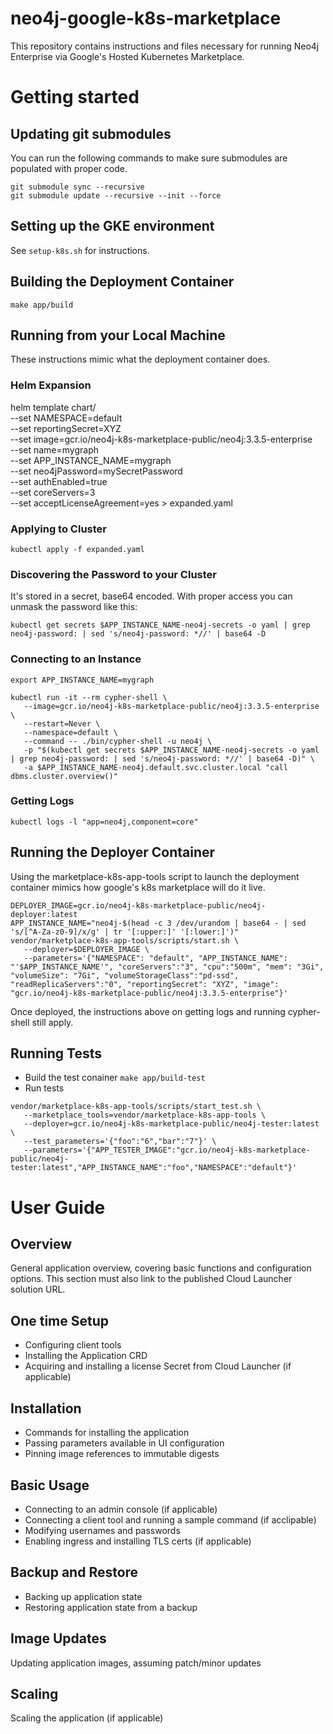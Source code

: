 # neo4j-google-k8s-marketplace

This repository contains instructions and files necessary for running Neo4j Enterprise via Google's
Hosted Kubernetes Marketplace.

# Getting started

## Updating git submodules

You can run the following commands to make sure submodules
are populated with proper code.

```shell
git submodule sync --recursive
git submodule update --recursive --init --force
```

## Setting up the GKE environment

See `setup-k8s.sh` for instructions.

## Building the Deployment Container

```
make app/build
```

## Running from your Local Machine

These instructions mimic what the deployment container does.

### Helm Expansion

helm template chart/ \
   --set NAMESPACE=default \
   --set reportingSecret=XYZ \
   --set image=gcr.io/neo4j-k8s-marketplace-public/neo4j:3.3.5-enterprise \
   --set name=mygraph \
   --set APP_INSTANCE_NAME=mygraph \
   --set neo4jPassword=mySecretPassword \
   --set authEnabled=true \
   --set coreServers=3 \
   --set acceptLicenseAgreement=yes > expanded.yaml

### Applying to Cluster

```kubectl apply -f expanded.yaml```

### Discovering the Password to your Cluster

It's stored in a secret, base64 encoded.  With proper access you can unmask the password
like this:

```
kubectl get secrets $APP_INSTANCE_NAME-neo4j-secrets -o yaml | grep neo4j-password: | sed 's/neo4j-password: *//' | base64 -D
```

### Connecting to an Instance

```
export APP_INSTANCE_NAME=mygraph

kubectl run -it --rm cypher-shell \
   --image=gcr.io/neo4j-k8s-marketplace-public/neo4j:3.3.5-enterprise \
   --restart=Never \
   --namespace=default \
   --command -- ./bin/cypher-shell -u neo4j \
   -p "$(kubectl get secrets $APP_INSTANCE_NAME-neo4j-secrets -o yaml | grep neo4j-password: | sed 's/neo4j-password: *//' | base64 -D)" \
   -a $APP_INSTANCE_NAME-neo4j.default.svc.cluster.local "call dbms.cluster.overview()"
```

### Getting Logs
```
kubectl logs -l "app=neo4j,component=core"
```

## Running the Deployer Container

Using the marketplace-k8s-app-tools script to launch the deployment container mimics how google's
k8s marketplace will do it live.

```
DEPLOYER_IMAGE=gcr.io/neo4j-k8s-marketplace-public/neo4j-deployer:latest
APP_INSTANCE_NAME="neo4j-$(head -c 3 /dev/urandom | base64 - | sed 's/[^A-Za-z0-9]/x/g' | tr '[:upper:]' '[:lower:]')"
vendor/marketplace-k8s-app-tools/scripts/start.sh \
   --deployer=$DEPLOYER_IMAGE \
   --parameters='{"NAMESPACE": "default", "APP_INSTANCE_NAME": "'$APP_INSTANCE_NAME'", "coreServers":"3", "cpu":"500m", "mem": "3Gi", "volumeSize": "7Gi", "volumeStorageClass":"pd-ssd", "readReplicaServers":"0", "reportingSecret": "XYZ", "image": "gcr.io/neo4j-k8s-marketplace-public/neo4j:3.3.5-enterprise"}'
```

Once deployed, the instructions above on getting logs and running cypher-shell still apply.

## Running Tests

- Build the test conainer `make app/build-test`
- Run tests

```
vendor/marketplace-k8s-app-tools/scripts/start_test.sh \
   --marketplace_tools=vendor/marketplace-k8s-app-tools \
   --deployer=gcr.io/neo4j-k8s-marketplace-public/neo4j-tester:latest \
   --test_parameters='{"foo":"6","bar":"7"}' \
   --parameters='{"APP_TESTER_IMAGE":"gcr.io/neo4j-k8s-marketplace-public/neo4j-tester:latest","APP_INSTANCE_NAME":"foo","NAMESPACE":"default"}'
```

# User Guide

## Overview

General application overview, covering basic functions and configuration options. This section
must also link to the published Cloud Launcher solution URL.

## One time Setup

- Configuring client tools
- Installing the Application CRD
- Acquiring and installing a license Secret from Cloud Launcher (if applicable)

## Installation

- Commands for installing the application
- Passing parameters available in UI configuration
- Pinning image references to immutable digests

## Basic Usage

- Connecting to an admin console (if applicable)
- Connecting a client tool and running a sample command (if acclipable)
- Modifying usernames and passwords
- Enabling ingress and installing TLS certs (if applicable)

## Backup and Restore

- Backing up application state
- Restoring application state from a backup

## Image Updates

Updating application images, assuming patch/minor updates

## Scaling

Scaling the application (if applicable)


